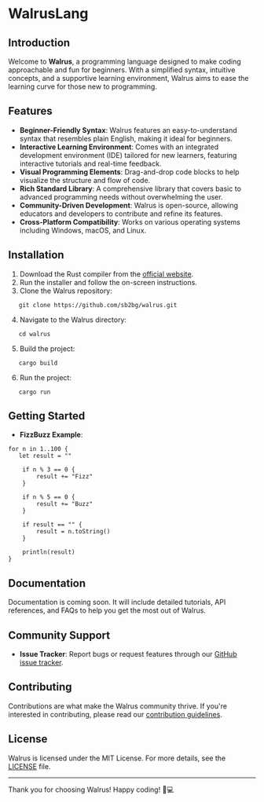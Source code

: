 
# WalrusLang

## Introduction

Welcome to **Walrus**, a programming language designed to make coding approachable and fun for beginners. With a simplified syntax, intuitive concepts, and a supportive learning environment, Walrus aims to ease the learning curve for those new to programming.

## Features

- **Beginner-Friendly Syntax**: Walrus features an easy-to-understand syntax that resembles plain English, making it ideal for beginners.
- **Interactive Learning Environment**: Comes with an integrated development environment (IDE) tailored for new learners, featuring interactive tutorials and real-time feedback.
- **Visual Programming Elements**: Drag-and-drop code blocks to help visualize the structure and flow of code.
- **Rich Standard Library**: A comprehensive library that covers basic to advanced programming needs without overwhelming the user.
- **Community-Driven Development**: Walrus is open-source, allowing educators and developers to contribute and refine its features.
- **Cross-Platform Compatibility**: Works on various operating systems including Windows, macOS, and Linux.

## Installation

1. Download the Rust compiler from the [official website](https://www.rust-lang.org/tools/install).
2. Run the installer and follow the on-screen instructions.
3. Clone the Walrus repository:
```
   git clone https://github.com/sb2bg/walrus.git
```
4. Navigate to the Walrus directory:
```
   cd walrus
```
5. Build the project:
```
   cargo build
```
6. Run the project:
```
   cargo run
```


## Getting Started

- **FizzBuzz Example**:

```walrus
for n in 1..100 {
   let result = ""

    if n % 3 == 0 {
        result += "Fizz"
    }

    if n % 5 == 0 {
        result += "Buzz"
    }

    if result == "" {
        result = n.toString()
    }

    println(result)
}
```

## Documentation

Documentation is coming soon. It will include detailed tutorials, API references, and FAQs to help you get the most out of Walrus.

## Community Support

- **Issue Tracker**: Report bugs or request features through our [GitHub issue tracker](https://github.com/sb2bg/walrus/issues).

## Contributing

Contributions are what make the Walrus community thrive. If you're interested in contributing, please read our [contribution guidelines](#).

## License

Walrus is licensed under the MIT License. For more details, see the [LICENSE](https://github.com/sb2bg/walrus/blob/master/LICENSE) file.

---

Thank you for choosing Walrus! Happy coding! 🐳💻
